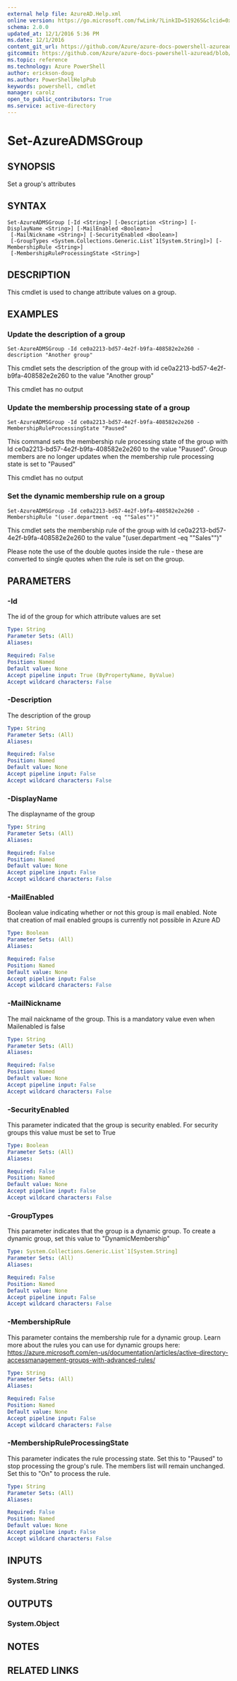 ```yaml
---
external help file: AzureAD.Help.xml
online version: https://go.microsoft.com/fwLink/?LinkID=519265&clcid=0x409
schema: 2.0.0
updated_at: 12/1/2016 5:36 PM
ms.date: 12/1/2016
content_git_url: https://github.com/Azure/azure-docs-powershell-azuread/blob/master/Azure%20AD%20Cmdlets/AzureAD/v2/Set-AzureADMSGroup.md
gitcommit: https://github.com/Azure/azure-docs-powershell-azuread/blob/8f658f99458e2c236d5f4be363030b6f24cacc4c/Azure%20AD%20Cmdlets/AzureAD/v2/Set-AzureADMSGroup.md
ms.topic: reference
ms.technology: Azure PowerShell
author: erickson-doug
ms.author: PowerShellHelpPub
keywords: powershell, cmdlet
manager: carolz
open_to_public_contributors: True
ms.service: active-directory
---
```


# Set-AzureADMSGroup

## SYNOPSIS
Set a group's attributes

## SYNTAX

```
Set-AzureADMSGroup [-Id <String>] [-Description <String>] [-DisplayName <String>] [-MailEnabled <Boolean>]
 [-MailNickname <String>] [-SecurityEnabled <Boolean>]
 [-GroupTypes <System.Collections.Generic.List`1[System.String]>] [-MembershipRule <String>]
 [-MembershipRuleProcessingState <String>]
```

## DESCRIPTION
This cmdlet is used to change  attribute values on a group.

## EXAMPLES

### Update the description of a group
```
Set-AzureADMSGroup -Id ce0a2213-bd57-4e2f-b9fa-408582e2e260 -description "Another group"
```

This cmdlet sets the description of the group with id ce0a2213-bd57-4e2f-b9fa-408582e2e260 to the value "Another group"


This cmdlet has no output

### Update the membership processing state of a group
```
Set-AzureADMSGroup -Id ce0a2213-bd57-4e2f-b9fa-408582e2e260 -MembershipRuleProcessingState "Paused"
```

This command sets the membership rule processing state of the group with Id ce0a2213-bd57-4e2f-b9fa-408582e2e260 to the value "Paused".
Group members are no longer updates when the membership rule processing state is set to "Paused"


This cmdlet has no output

### Set the dynamic membership rule on a group
```
Set-AzureADMSGroup -Id ce0a2213-bd57-4e2f-b9fa-408582e2e260 -MembershipRule "(user.department -eq ""Sales"")"
```

This cmdlet sets the membership rule of the group with Id ce0a2213-bd57-4e2f-b9fa-408582e2e260 to the value "(user.department -eq ""Sales"")"


Please note the use of the double quotes inside the rule - these are converted to single quotes when the rule is set on the group.

## PARAMETERS

### -Id
The id of the group for which attribute values are set

```yaml
Type: String
Parameter Sets: (All)
Aliases: 

Required: False
Position: Named
Default value: None
Accept pipeline input: True (ByPropertyName, ByValue)
Accept wildcard characters: False
```

### -Description
The description of the group

```yaml
Type: String
Parameter Sets: (All)
Aliases: 

Required: False
Position: Named
Default value: None
Accept pipeline input: False
Accept wildcard characters: False
```

### -DisplayName
The displayname of the group

```yaml
Type: String
Parameter Sets: (All)
Aliases: 

Required: False
Position: Named
Default value: None
Accept pipeline input: False
Accept wildcard characters: False
```

### -MailEnabled
Boolean value indicating whether or not this group is mail enabled.
Note that creation of mail enabled groups is currently not possible in Azure AD

```yaml
Type: Boolean
Parameter Sets: (All)
Aliases: 

Required: False
Position: Named
Default value: None
Accept pipeline input: False
Accept wildcard characters: False
```

### -MailNickname
The mail naickname of the group.
This is a mandatory value even when Mailenabled is false

```yaml
Type: String
Parameter Sets: (All)
Aliases: 

Required: False
Position: Named
Default value: None
Accept pipeline input: False
Accept wildcard characters: False
```

### -SecurityEnabled
This parameter indicated that the group is security enabled.
For security groups this value must be set to True

```yaml
Type: Boolean
Parameter Sets: (All)
Aliases: 

Required: False
Position: Named
Default value: None
Accept pipeline input: False
Accept wildcard characters: False
```

### -GroupTypes
This parameter indicates that the group is a dynamic group. 
To create a dynamic group, set this value to "DynamicMembership"

```yaml
Type: System.Collections.Generic.List`1[System.String]
Parameter Sets: (All)
Aliases: 

Required: False
Position: Named
Default value: None
Accept pipeline input: False
Accept wildcard characters: False
```

### -MembershipRule
This parameter contains the membership rule for a dynamic group.
Learn more about the rules you can use for dynamic groups here: https://azure.microsoft.com/en-us/documentation/articles/active-directory-accessmanagement-groups-with-advanced-rules/

```yaml
Type: String
Parameter Sets: (All)
Aliases: 

Required: False
Position: Named
Default value: None
Accept pipeline input: False
Accept wildcard characters: False
```

### -MembershipRuleProcessingState
This parameter indicates the rule processing state.
Set this to "Paused" to stop processing the group's rule.
The members list will remain unchanged.
Set this to "On" to process the rule.

```yaml
Type: String
Parameter Sets: (All)
Aliases: 

Required: False
Position: Named
Default value: None
Accept pipeline input: False
Accept wildcard characters: False
```

## INPUTS

### System.String

## OUTPUTS

### System.Object

## NOTES

## RELATED LINKS

